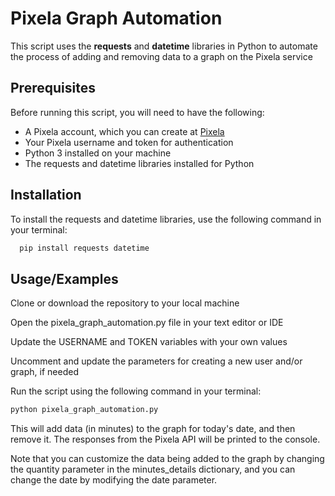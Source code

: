 
# Pixela Graph Automation
This script uses the **requests** and **datetime** libraries in Python to automate the process of adding and removing data to a graph on the Pixela service


## Prerequisites
Before running this script, you will need to have the following:
+ A Pixela account, which you can create at [Pixela](https://pixe.la/)
+ Your Pixela username and token for authentication
+ Python 3 installed on your machine
+ The requests and datetime libraries installed for Python
## Installation

To install the requests and datetime libraries, use the following command in your terminal:

```bash
  pip install requests datetime

```
    
## Usage/Examples
Clone or download the repository to your local machine

Open the pixela_graph_automation.py file in your text editor or IDE

Update the USERNAME and TOKEN variables with your own values

Uncomment and update the parameters for creating a new user and/or graph, if needed

Run the script using the following command in your terminal:
```python
python pixela_graph_automation.py

```
This will add data (in minutes) to the graph for today's date, and then remove it. The responses from the Pixela API will be printed to the console.

Note that you can customize the data being added to the graph by changing the quantity parameter in the minutes_details dictionary, and you can change the date by modifying the date parameter.

